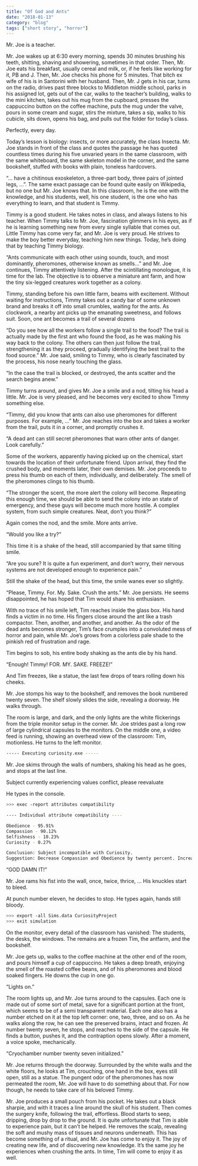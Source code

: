 ```yaml
---
title: "Of God and Ants"
date: "2018-01-13"
category: "blog"
tags: ["short story", "horror"]
---
```

Mr. Joe is a teacher.

Mr. Joe wakes up at 6:30 every morning, spends 30 minutes brushing his teeth, shitting, shaving and showering, sometimes in that order. Then, Mr. Joe eats his breakfast, usually cereal and milk, or, if he feels like working for it, PB and J. Then, Mr. Joe checks his phone for 5 minutes. That bitch ex wife of his is in Santorini with her husband. Then, Mr. J gets in his car, turns on the radio, drives past three blocks to Middleton middle school, parks in his assigned lot, gets out of the car, walks to the teacher’s building, walks to the mini kitchen, takes out his mug from the cupboard, presses the cappuccino button on the coffee machine, puts the mug under the valve, pours in some cream and sugar, stirs the mixture, takes a sip, walks to his cubicle, sits down, opens his bag, and pulls out the folder for today’s class.

Perfectly, every day.

Today’s lesson is biology: insects, or more accurately, the class Insecta. Mr. Joe stands in front of the class and quotes the passage he has quoted countless times during his five unvaried years in the same classroom, with the same whiteboard, the same skeleton model in the corner, and the same bookshelf, stuffed with books with plain, toneless hardcovers.

 “... have a chitinous exoskeleton, a three-part body, three pairs of jointed legs, …”. The same exact passage can be found quite easily on Wikipedia, but no one but Mr. Joe knows that. In this classroom, he is the one with the knowledge, and his students, well, his one student, is the one who has everything to learn, and that student is Timmy.

Timmy is a good student. He takes notes in class, and always listens to his teacher. When Timmy talks to Mr. Joe, fascination glimmers in his eyes, as if he is learning something new from every single syllable that comes out. Little Timmy has come very far, and Mr. Joe is very proud. He strives to make the boy better everyday, teaching him new things. Today, he’s doing that by teaching Timmy biology.

“Ants communicate with each other using sounds, touch, and most dominantly, pheromones, otherwise known as smells…” and Mr. Joe continues, Timmy attentively listening. After the scintillating monologue, it is time for the lab. The objective is to observe a miniature ant farm, and how the tiny six-legged creatures work together as a colony. 

Timmy, standing before his own little farm, beams with excitement. Without waiting for instructions, Timmy takes out a candy bar of some unknown brand and breaks it off into small crumbles, waiting for the ants. As clockwork, a nearby ant picks up the emanating sweetness, and follows suit. Soon, one ant becomes a trail of several dozens

“Do you see how all the workers follow a single trail to the food? The trail is actually made by the first ant who found the food, as he was making his way back to the colony. The others can then just follow the trail, strengthening it as they proceed, gradually identifying the best trail to the food source.” Mr. Joe said, smiling to Timmy, who is clearly fascinated by the process, his nose nearly touching the glass.

“In the case the trail is blocked, or destroyed, the ants scatter and the search begins anew.”

Timmy turns around, and gives Mr. Joe a smile and a nod, tilting his head a little. Mr. Joe is very pleased, and he becomes very excited to show Timmy something else.

“Timmy, did you know that ants can also use pheromones for different purposes. For example, …”  Mr. Joe reaches into the box and takes a worker from the trail, puts it in a corner, and promptly crushes it.

“A dead ant can still secret pheromones that warn other ants of danger. Look carefully.”

Some of the workers, apparently having picked up on the chemical, start towards the location of their unfortunate friend. Upon arrival, they find the crushed body, and moments later, their own demises. Mr. Joe proceeds to press his thumb on each of them, individually, and deliberately. The smell of the pheromones clings to his thumb.

“The stronger the scent, the more alert the colony will become. Repeating this enough time, we should be able to send the colony into an state of emergency, and these guys will become much more hostile. A complex system, from such simple creatures. Neat, don’t you think?”

Again comes the nod, and the smile. More ants arrive.

“Would you like a try?”

This time it is a shake of the head, still accompanied by that same tilting smile.

“Are you sure? It is quite a fun experiment, and don’t worry, their nervous systems are not developed enough to experience pain.”

Still the shake of the head, but this time, the smile wanes ever so slightly.

“Please, Timmy. For. My. Sake. Crush the ants.” Mr. Joe persists. He seems disappointed, he has hoped that Tim would share his enthusiasm. 

With no trace of his smile left, Tim reaches inside the glass box. His hand finds a victim in no time. His fingers close around the ant like a trash compactor. Then, another, and another, and another. As the odor of the dead ants becomes stronger, Tim’s face crumples into a convoluted mess of horror and pain, while Mr. Joe’s grows from a colorless pale shade to the pinkish red of frustration and rage.

Tim begins to sob, his entire body shaking as the ants die by his hand.

“Enough! Timmy! FOR. MY. SAKE. FREEZE!”

And Tim freezes, like a statue, the last few drops of tears rolling down his cheeks.

Mr. Joe stomps his way to the bookshelf, and removes the book numbered twenty seven. The shelf slowly slides the side, revealing a doorway. He walks through.

The room is large, and dark, and the only lights are the white flickerings from the triple monitor setup in the corner. Mr. Joe strides past a long row of large cylindrical capsules to the monitors. On the middle one, a video feed is running, showing an overhead view of the classroom: Tim, motionless. He turns to the left monitor.

```bash
----- Executing curiosity.exe -----
```

Mr. Joe skims through the walls of numbers, shaking his head as he goes, and stops at the last line.

Subject currently experiencing values conflict, please reevaluate

He types in the console.


```bash
>>> exec -report attributes compatibility

---- Individual attribute compatibility ----

Obedience - 95.91%
Compassion - 90.12%
Selfishness - 10.23%
Curiosity - 0.27%

Conclusion: Subject incompatible with Curiosity.
Suggestion: Decrease Compassion and Obedience by twenty percent. Increase Selfishness by fifteen percent.
```

“GOD DAMN IT!”

Mr. Joe rams his fist into the wall, once, twice, thrice, … His knuckles start to bleed.

At punch number eleven, he decides to stop. He types again, hands still bloody.

```bash
>>> export -all Sims.data CuriosityProject
>>> exit simulation
```

On the monitor, every detail of the classroom has vanished: The students, the desks, the windows. The remains are a frozen Tim, the antfarm, and the bookshelf.

Mr. Joe gets up, walks to the coffee machine at the other end of the room, and pours himself a cup of cappuccino. He takes a deep breath, enjoying the smell of the roasted coffee beans, and of his pheromones and blood soaked fingers. He downs the cup in one go.

“Lights on.” 

The room lights up, and Mr. Joe turns around to the capsules. Each one is made out of some sort of metal, save for a significant portion at the front, which seems to be of a semi transparent material. Each one also has a number etched on it at the top left corner: one, two, three, and so on. As he walks along the row, he can see the preserved brains, intact and frozen. At number twenty seven, he stops, and reaches to the side of the capsule. He finds a button, pushes it, and the contraption opens slowly. After a moment, a voice spoke, mechanically.

“Cryochamber number twenty seven initialized.”

Mr. Joe returns through the doorway. Surrounded by the white walls and the white floors, he looks at Tim, crouching, one hand in the box, eyes still open, still as a statue. The pungent odor of the pheromones has now permeated the room, Mr. Joe will have to do something about that. For now though, he needs to take care of his beloved Timmy.

Mr. Joe produces a small pouch from his pocket. He takes out a black sharpie, and with it traces a line around the skull of his student. Then comes the surgery knife, following the trail, effortless. Blood starts to seep, dripping, drop by drop to the ground. It is quite unfortunate that Tim is able to experience pain, but it can’t be helped. He removes the scalp, revealing the soft and mushy mass of tissues and neurons underneath. This has become something of a ritual, and Mr. Joe has come to enjoy it. The joy of creating new life, and of discovering new knowledge. It’s the same joy he experiences when crushing the ants. In time, Tim will come to enjoy it as well.
